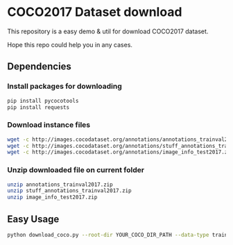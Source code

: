 # COCO2017 Dataset download


This repository is a easy demo & util for download COCO2017 dataset.

Hope this repo could help you in any cases.


## Dependencies


### Install packages for downloading

```bash
pip install pycocotools
pip install requests
```


### Download instance files

```bash
wget -c http://images.cocodataset.org/annotations/annotations_trainval2017.zip # Training set
wget -c http://images.cocodataset.org/annotations/stuff_annotations_trainval2017.zip # Val set
wget -c http://images.cocodataset.org/annotations/image_info_test2017.zip # Test set
```

### Unzip downloaded file on current folder

```bash
unzip annotations_trainval2017.zip
unzip stuff_annotations_trainval2017.zip
unzip image_info_test2017.zip
```


## Easy Usage

```bash
python download_coco.py --root-dir YOUR_COCO_DIR_PATH --data-type train2017 
```
